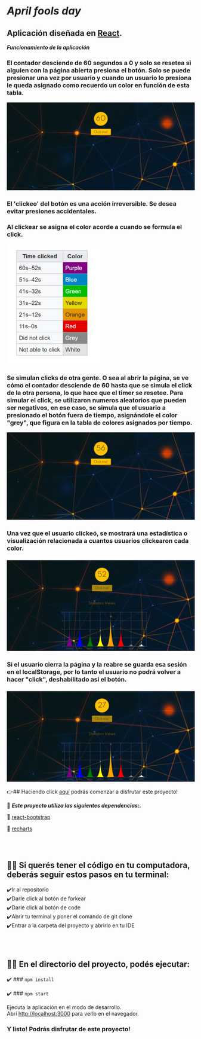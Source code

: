 # ***April fools day***



## Aplicación diseñada en [React](https://es.reactjs.org/). 

***Funcionamiento de la aplicación***

### El contador desciende de 60 segundos a 0 y solo se resetea si alguien con la página abierta presiona el botón. Solo se puede presionar una vez por usuario y cuando un usuario lo presiona le queda asignado como recuerdo un color en función de esta tabla.

![imagen](./public/imagen.png)

### El 'clickeo' del botón es una acción irreversible. Se desea evitar presiones accidentales. 

### Al clickear se  asigna el color acorde a cuando se formula el click.

![imagen](./public/tabla-colores.png)

### Se simulan clicks de otra gente. O sea al abrir la página, se ve cómo el contador desciende de 60 hasta que se simula el click de la otra persona, lo que hace que el timer se resetee. Para simular el click, se utilizaron numeros aleatorios que pueden ser negativos, en ese caso, se simula que el usuario a presionado el botón fuera de tiempo, asignándole el color "grey", que figura en la tabla de colores asignados por tiempo. 

![imagen](./public/clicks-simulados.png)

### Una vez que el usuario clickeó, se mostrará una estadística o visualización relacionada a cuantos usuarios clickearon cada color.

![imagen](./public/estadistica.png)

### Si el usuario cierra la página y la reabre se guarda esa sesión en el localStorage, por lo tanto el usuario no podrá volver a hacer "click", deshabilitado así el botón.

![imagen](./public/boton-deshabilitado.png)


👉## Haciendo click [aquí]() podrás comenzar a disfrutar este proyecto! 


📌 ***Este proyecto utiliza las siguientes dependencias:.*** 

📁 [react-bootstrap](https://react-bootstrap.netlify.app/getting-started/introduction/)
<br>

📁  [recharts](https://recharts.org/en-US/)


<br><br>

## 👨‍💻 Si querés tener el código en tu computadora, deberás seguir estos pasos en tu terminal:

 ✔️Ir al repositorio
 <br>
 ✔️Darle click al botón de forkear
 <br>
 ✔️Darle click al botón de code
 <br>
 ✔️Abrir tu terminal y poner el comando de git clone <url>
 <br>
 ✔️Entrar a la carpeta del proyecto y abrirlo en tu IDE 
 <br>


<br><br>


## 👩‍💻 En el directorio del proyecto, podés ejecutar:

✔️ ### `npm install`


✔️ ### `npm start`

Ejecuta la aplicación en el modo de desarrollo.<br />
Abrí [http://localhost:3000](http://localhost:3000) para verlo en el navegador.


### Y listo! Podrás disfrutar de este proyecto!